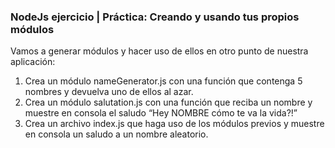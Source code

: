### NodeJs ejercicio | Práctica: Creando y usando tus propios módulos

Vamos a generar módulos y hacer uso de ellos en otro punto de nuestra aplicación:

1. Crea un módulo nameGenerator.js con una función que contenga 5 nombres y devuelva uno de ellos al azar.
2. Crea un módulo salutation.js con una función que reciba un nombre y muestre en consola el saludo “Hey NOMBRE cómo te va la vida?!”
3. Crea un archivo index.js que haga uso de los módulos previos y muestre en consola un saludo a un nombre aleatorio.
